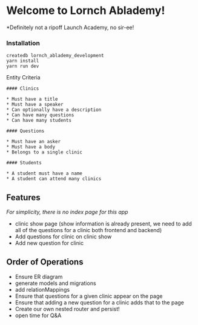 
# Welcome to Lornch Ablademy!
*Definitely not a ripoff Launch Academy, no sir-ee!

### Installation

```no-highlight
createdb lornch_ablademy_development
yarn install
yarn run dev
```

Entity Criteria 
```
#### Clinics

* Must have a title
* Must have a speaker
* Can optionally have a description
* Can have many questions
* Can have many students

#### Questions

* Must have an asker
* Must have a body
* Belongs to a single clinic

#### Students

* A student must have a name
* A student can attend many clinics
```

## Features
*For simplicity, there is no index page for this app*

* clinic show page (show information is already present, we need to add all of the questions for a clinic both frontend and backend)
* Add questions for clinic on clinic show 
* Add new question for clinic

## Order of Operations
- Ensure ER diagram
- generate models and migrations
- add relationMappings 
- Ensure that questions for a given clinic appear on the page
- Ensure that adding a new question for a clinic adds that to the page
- Create our own nested router and persist!
- open time for Q&A
